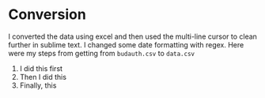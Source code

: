 #  Conversion

I converted the data using excel and then used the multi-line cursor to clean further in sublime text. I changed some date formatting with regex. Here were my steps from getting from `budauth.csv` to `data.csv`

1. I did this first
2. Then I did this
3. Finally, this